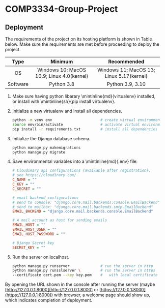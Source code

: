 # COMP3334-Group-Project

## Deployment

The requirements of the project on its hosting platform is shown in Table below. Make sure the requirements are met before proceeding to deploy the project.

|   Type   |                  Minimum                  |               Recommended                |
| :------: | :---------------------------------------: | :--------------------------------------: |
|    OS    | Windows 10; MacOS 10.9; Linux 4.0(kernel) | Windows 11; MacOS 13; Linux 5.17(kernel) |
| Software |                Python 3.8                 |             Python 3.9, 3.10             |

1. Make sure having python libarary \mintinline{md}{virtualenv} installed, or install with \mintinline{sh}{pip install virtualenv}.
2. Initialize a new virtualenv and install all dependencies.
   ```sh
   python -m venv env                      # create virtual environment
   source env/bin/activate                 # activate virtual environment
   pip install -r requirements.txt         # install all dependencies
   ```
3. Initialize the Django database schema.
   ```sh
   python manage.py makemigrations
   python manage.py migrate
   ```
4. Save environmental variables into a \mintinline{md}{.env} file:

   ```ini
   # Cloudinary api configurations (available after registration),
   # see https://cloudinary.com/
   C_NAME = ""
   C_KEY = ""
   C_SECRET = ""

   # email backend configurations
   # send to console: "django.core.mail.backends.console.EmailBackend"
   # send to mailbox: "django.core.mail.backends.smtp.EmailBackend"
   EMAIL_BACKEND = "django.core.mail.backends.console.EmailBackend"

   # A mail account as host for sending emails
   EMAIL_HOST = ""
   EMAIL_HOST_USER = ""
   EMAIL_HOST_PASSWORD = ""

   # Django Secret key
   SECRET_KEY = ""
   ```

5. Run the server on localhost.
   ```sh
   python manage.py runserver              # run the server in http
   python manage.py runsslserver \         # run the server in https
   --certificate cert.pem --key key.pem    #   with local certificate
   ```

By opening the URL shown in the console after running the server (maybe [http://127.0.0.1:8000](http://127.0.0.1:8000) or [https://127.0.0.1:8000](https://127.0.0.1:8000)) with browser, a welcome page should show up, which indicates completion of deployment.
